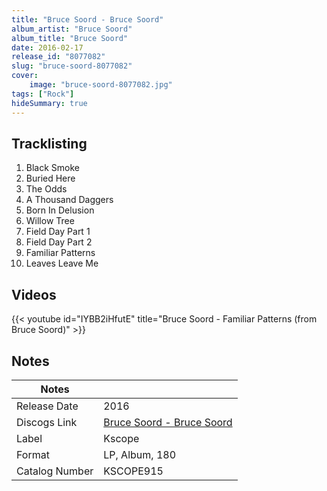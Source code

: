 ```yaml
---
title: "Bruce Soord - Bruce Soord"
album_artist: "Bruce Soord"
album_title: "Bruce Soord"
date: 2016-02-17
release_id: "8077082"
slug: "bruce-soord-8077082"
cover:
    image: "bruce-soord-8077082.jpg"
tags: ["Rock"]
hideSummary: true
---
```


## Tracklisting
1. Black Smoke
2. Buried Here
3. The Odds
4. A Thousand Daggers
5. Born In Delusion
6. Willow Tree
7. Field Day Part 1
8. Field Day Part 2
9. Familiar Patterns
10. Leaves Leave Me

## Videos
{{< youtube id="IYBB2iHfutE" title="Bruce Soord - Familiar Patterns (from Bruce Soord)" >}}

## Notes

| Notes          |             |
| ---------------| ----------- |
| Release Date   | 2016 |
| Discogs Link   | [Bruce Soord - Bruce Soord](https://www.discogs.com/release/8077082) |
| Label          | Kscope |
| Format         | LP, Album, 180 |
| Catalog Number | KSCOPE915 |

